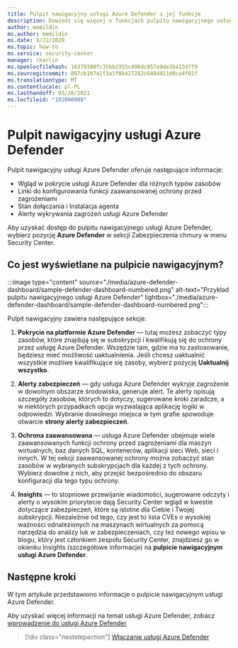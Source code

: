 ```yaml
---
title: Pulpit nawigacyjny usługi Azure Defender i jej funkcje
description: Dowiedz się więcej o funkcjach pulpitu nawigacyjnego usługi Azure Defender.
author: memildin
ms.author: memildin
ms.date: 9/22/2020
ms.topic: how-to
ms.service: security-center
manager: rkarlin
ms.openlocfilehash: 16379380fc35bb2355c496dc857e9de3b41347f9
ms.sourcegitcommit: 867cb1b7a1f3a1f0b427282c648d411d0ca4f81f
ms.translationtype: MT
ms.contentlocale: pl-PL
ms.lasthandoff: 03/20/2021
ms.locfileid: "102096908"
---
```

# <a name="the-azure-defender-dashboard"></a>Pulpit nawigacyjny usługi Azure Defender

Pulpit nawigacyjny usługi Azure Defender oferuje następujące informacje:

- Wgląd w pokrycie usługi Azure Defender dla różnych typów zasobów
- Linki do konfigurowania funkcji zaawansowanej ochrony przed zagrożeniami
- Stan dołączania i Instalacja agenta
- Alerty wykrywania zagrożeń usługi Azure Defender 

Aby uzyskać dostęp do pulpitu nawigacyjnego usługi Azure Defender, wybierz pozycję **Azure Defender** w sekcji Zabezpieczenia chmury w menu Security Center.

## <a name="whats-shown-on-the-dashboard"></a>Co jest wyświetlane na pulpicie nawigacyjnym?

:::image type="content" source="./media/azure-defender-dashboard/sample-defender-dashboard-numbered.png" alt-text="Przykład pulpitu nawigacyjnego usługi Azure Defender" lightbox="./media/azure-defender-dashboard/sample-defender-dashboard-numbered.png":::

Pulpit nawigacyjny zawiera następujące sekcje:

1. **Pokrycie na platformie Azure Defender** — tutaj możesz zobaczyć typy zasobów, które znajdują się w subskrypcji i kwalifikują się do ochrony przez usługę Azure Defender. Wszędzie tam, gdzie ma to zastosowanie, będziesz mieć możliwość uaktualnienia. Jeśli chcesz uaktualnić wszystkie możliwe kwalifikujące się zasoby, wybierz pozycję **Uaktualnij wszystko**.

2. **Alerty zabezpieczeń** — gdy usługa Azure Defender wykryje zagrożenie w dowolnym obszarze środowiska, generuje alert. Te alerty opisują szczegóły zasobów, których to dotyczy, sugerowane kroki zaradcze, a w niektórych przypadkach opcja wyzwalająca aplikację logiki w odpowiedzi. Wybranie dowolnego miejsca w tym grafie spowoduje otwarcie **strony alerty zabezpieczeń**.

3. **Ochrona zaawansowana** — usługa Azure Defender obejmuje wiele zaawansowanych funkcji ochrony przed zagrożeniami dla maszyn wirtualnych, baz danych SQL, kontenerów, aplikacji sieci Web, sieci i innych. W tej sekcji zaawansowanej ochrony można zobaczyć stan zasobów w wybranych subskrypcjach dla każdej z tych ochrony. Wybierz dowolne z nich, aby przejść bezpośrednio do obszaru konfiguracji dla tego typu ochrony.

4. **Insights** — to stopniowe przewijanie wiadomości, sugerowane odczyty i alerty o wysokim priorytecie dają Security Center wgląd w kwestie dotyczące zabezpieczeń, które są istotne dla Ciebie i Twojej subskrypcji. Niezależnie od tego, czy jest to lista CVEs o wysokiej ważności odnalezionych na maszynach wirtualnych za pomocą narzędzia do analizy luk w zabezpieczeniach, czy też nowego wpisu w blogu, który jest członkiem zespołu Security Center, znajdziesz go w okienku Insights (szczegółowe informacje) na **pulpicie nawigacyjnym usługi Azure Defender**.




## <a name="next-steps"></a>Następne kroki

W tym artykule przedstawiono informacje o pulpicie nawigacyjnym usługi Azure Defender. 

Aby uzyskać więcej informacji na temat usługi Azure Defender, zobacz [wprowadzenie do usługi Azure Defender](azure-defender.md)

> [!div class="nextstepaction"]
> [Włączanie usługi Azure Defender](enable-azure-defender.md)